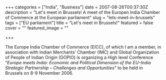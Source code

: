 +++
categories = ["India", "Business"]
date = 2007-08-26T00:37:30Z
description = "Let's meet in Brussels! A meet of the Europen India Chamber of Commerce at the European parliament"
slug = "lets-meet-in-brussels"
tags = ["EU parliament"]
title = "Let's meet in Brussels!"
featured = false
cover = ""
featured_image = ""

+++


The Europe India Chamber of Commerce (EICC), of which I am a member, in association with Indian Merchants’ Chamber (IMC) and Global Organization of People of Indian Origin (GOPIO) is organizing a High level Conference “*Europe meets India: Economic and Political Dimension of the EU-India Strategic Partnership – Challenges and Opportunities*” to be held in Brussels on 8-9 November 2006.

